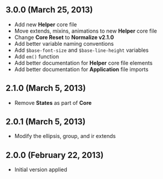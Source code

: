 ## 3.0.0 (March 25, 2013)

- Add new **Helper** core file
- Move extends, mixins, animations to new **Helper** core file
- Change **Core Reset** to **Normalize v2.1.0**
- Add better variable naming conventions
- Add `$base-font-size` and `$base-line-height` variables
- Add `em()` function
- Add better documentation for **Helper** core file elements
- Add better documentation for **Application** file imports

## 2.1.0 (March 5, 2013)

- Remove **States** as part of **Core**

## 2.0.1 (March 5, 2013)

- Modify the ellipsis, group, and ir extends

## 2.0.0 (February 22, 2013)

- Initial version applied
